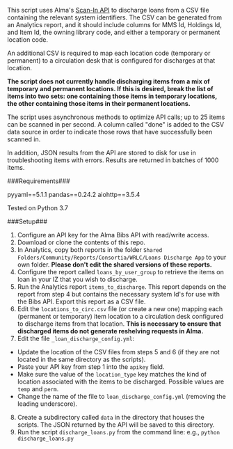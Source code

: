 This script uses Alma's [Scan-In API](https://developers.exlibrisgroup.com/alma/apis/docs/bibs/UE9TVCAvYWxtYXdzL3YxL2JpYnMve21tc19pZH0vaG9sZGluZ3Mve2hvbGRpbmdfaWR9L2l0ZW1zL3tpdGVtX3BpZH0=/) to discharge loans from a CSV file containing the relevant system identifiers. The CSV can be generated from an Analytics report, and it should include columns for MMS Id, Holdings Id, and Item Id, the owning library code, and either a temporary or permanent location code.

An additional CSV is required to map each location code (temporary or permanent) to a circulation desk that is configured for discharges at that location. 

**The script does not currently handle discharging items from a mix of temporary and permanent locations. If this is desired, break the list of items into two sets: one containing those items in temporary locations, the other containing those items in their permanent locations.**

The script uses asynchronous methods to optimize API calls; up to 25 items can be scanned in per second. A column called "done" is added to the CSV data source in order to indicate those rows that have successfully been scanned in. 

In addition, JSON results from the API are stored to disk for use in troubleshooting items with errors. Results are returned in batches of 1000 items.

###Requirements###

pyyaml==5.1.1
pandas==0.24.2
aiohttp==3.5.4

Tested on Python 3.7

###Setup###

1. Configure an API key for the Alma Bibs API with read/write access.
2. Download or clone the contents of this repo.
3. In Analytics, copy both reports in the folder `Shared Folders/Community/Reports/Consortia/WRLC/Loans Discharge App` to your own folder. **Please don't edit the shared versions of these reports.**
4. Configure the report called `loans_by_user_group` to retrieve the items on loan in your IZ that you wish to discharge.
5. Run the Analytics report `items_to_discharge`. This report depends on the report from step 4 but contains the necessary system Id's for use with the Bibs API. Export this report as a CSV file.
6. Edit the `locations_to_circ.csv` file (or create a new one) mapping each (permanent or temporary) item location to a circulation desk configured to discharge items from that location. **This is necessary to ensure that discharged items do not generate reshelving requests in Alma.**
7. Edit the file `_loan_discharge_config.yml`:
  - Update the location of the CSV files from steps 5 and 6 (if they are not located in the same directory as the scripts). 
  - Paste your API key from step 1 into the `apikey` field.
  - Make sure the value of the `location_type` key matches the kind of location associated with the items to be discharged. Possible values are `temp` and `perm`.
  - Change the name of the file to `loan_discharge_config.yml` (removing the leading underscore).
8. Create a subdirectory called `data` in the directory that houses the scripts. The JSON returned by the API will be saved to this directory. 
9. Run the script `discharge_loans.py` from the command line: e.g., `python discharge_loans.py`